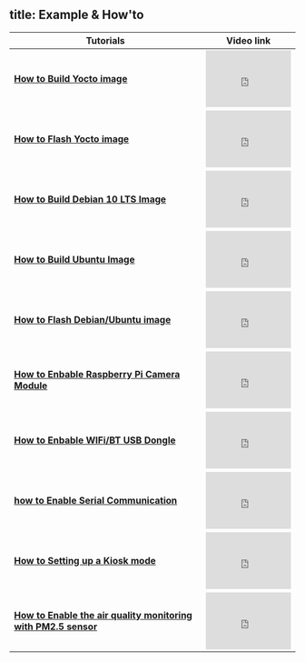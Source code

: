 title: Example & How'to
---

| Tutorials                                                    |                          Video link                          |
| ------------------------------------------------------------ | :----------------------------------------------------------: |
| **[How to Build Yocto image ](../smarc-ipi/ipi-smarc-px30/examples&howto/Tutorial1-HowToBuildYoctoBSP.html)** | <iframe width="150" height="100" src="https://www.youtube.com/embed/ypMezx14WA8" frameborder="0" allow="autoplay; encrypted-media" allowfullscreen></iframe> |
| **[How to Flash Yocto image ](../smarc-ipi/ipi-smarc-px30/examples&howto/Tutorial2-HowToFlashYoctoImage.html)** | <iframe width="150" height="100" src="https://www.youtube.com/embed/-Vq7yLV5thQ" frameborder="0" allow="autoplay; encrypted-media" allowfullscreen></iframe> |
| **[How to Build Debian 10 LTS Image](../smarc-ipi/ipi-smarc-px30/examples&howto/Tutorial3-HowToBuildDebian10LTS.html)** | <iframe width="150" height="100" src="https://www.youtube.com/embed/wMQP4skQDsE" frameborder="0" allow="autoplay; encrypted-media" allowfullscreen></iframe> |
| **[How to Build Ubuntu Image](../smarc-ipi/ipi-smarc-px30/examples&howto/Tutorial4-HowToBuildUbuntu.html)** | <iframe width="150" height="100" src="https://www.youtube.com/embed/wMQP4skQDsE" frameborder="0" allow="autoplay; encrypted-media" allowfullscreen></iframe> |
| **[How to Flash Debian/Ubuntu image](../smarc-ipi/ipi-smarc-px30/examples&howto/Tutorial5-HowToFlashDebianImage.html)** | <iframe width="150" height="100" src="https://www.youtube.com/embed/qunkNOpYzGQ" frameborder="0" allow="autoplay; encrypted-media" allowfullscreen></iframe> |
| **[How to Enbable Raspberry Pi Camera Module](../smarc-ipi/ipi-smarc-px30/examples&howto/Tutorial6-HowToInstallRaspberryPiCameraModule.html)** | <iframe width="150" height="100" src="https://www.youtube.com/embed/UduSlKTSDMs" frameborder="0" allow="autoplay; encrypted-media" allowfullscreen></iframe> |
| **[How to Enbable WIFi/BT USB Dongle](../smarc-ipi/ipi-smarc-px30/examples&howto/Tutorial7-HowToUseWiFiBTUSBDongle.html)** | <iframe width="150" height="100" src="https://www.youtube.com/embed/XLbOluKs3sI" frameborder="0" allow="autoplay; encrypted-media" allowfullscreen></iframe> |
| **[how to Enable Serial Communication](../smarc-ipi/ipi-smarc-px30/examples&howto/Tutorial8-howToEnableSerialCommunication.html)** | <iframe width="150" height="100" src="https://www.youtube.com/embed/jE-Ddj8tc8I" frameborder="0" allow="autoplay; encrypted-media" allowfullscreen></iframe> |
| **[How to Setting up a Kiosk mode](../smarc-ipi/ipi-smarc-px30/examples&howto/Tutorial9-SettingUpKioskMode.html)** | <iframe width="150" height="100" src="https://www.youtube.com/embed/-rNoug-hJ-4" frameborder="0" allow="autoplay; encrypted-media" allowfullscreen></iframe> |
| **[How to Enable the air quality monitoring with PM2.5 sensor](../smarc-ipi/ipi-smarc-px30/examples&howto/Tutorial10-HowToEnablePM2.5Sensorspm2.5_sensor.html)** | <iframe width="150" height="100" src="https://www.youtube.com/embed/AP7uCtMXtlY" frameborder="0" allow="autoplay; encrypted-media" allowfullscreen></iframe> |









 